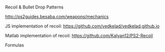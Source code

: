 Recoil & Bullet Drop Patterns

http://ps2guides.besaba.com/weapons/mechanics

JS implementation of recoil:
https://github.com/vedkelad/vedkelad.github.io

Matlab implementation of recoil:
https://github.com/Kalyan12/PS2-Recoil

Formulas
